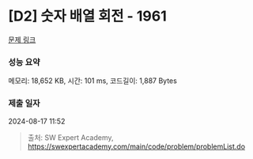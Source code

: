 # [D2] 숫자 배열 회전 - 1961 

[문제 링크](https://swexpertacademy.com/main/code/problem/problemDetail.do?contestProbId=AV5Pq-OKAVYDFAUq) 

### 성능 요약

메모리: 18,652 KB, 시간: 101 ms, 코드길이: 1,887 Bytes

### 제출 일자

2024-08-17 11:52



> 출처: SW Expert Academy, https://swexpertacademy.com/main/code/problem/problemList.do